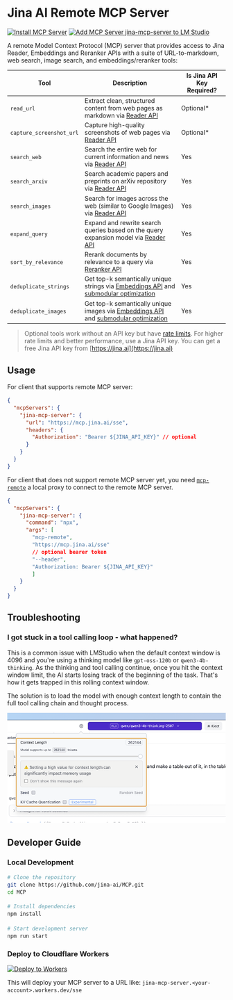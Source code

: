 # Jina AI Remote MCP Server
[![Install MCP Server](https://cursor.com/deeplink/mcp-install-dark.svg)](https://cursor.com/en/install-mcp?name=jina-mcp-server&config=eyJ1cmwiOiJodHRwczovL21jcC5qaW5hLmFpL3NzZSIsImhlYWRlcnMiOnsiQXV0aG9yaXphdGlvbiI6IkJlYXJlciBqaW5hXzg3ZGEyOTM2NDI2NDQzNDliNmE0MGM4Mzc4NDViNGYzR0hpZ3FXay1yNmtIY0ZPSm1jY29rb1RiaWpZYiJ9fQ%3D%3D)
[![Add MCP Server jina-mcp-server to LM Studio](https://files.lmstudio.ai/deeplink/mcp-install-light.svg)](https://lmstudio.ai/install-mcp?name=jina-mcp-server&config=eyJ1cmwiOiJodHRwczovL21jcC5qaW5hLmFpL3NzZSIsImhlYWRlcnMiOnsiQXV0aG9yaXphdGlvbiI6IkJlYXJlciBqaW5hXzQ5NzM0MjYwOTRkOTRkNmFhMGQwNGU3MDFlMGFkZTZkRjNBU0dzRE1ibjlfUm15MlBVYTZPY0ItR2xVRiJ9fQ%3D%3D)

A remote Model Context Protocol (MCP) server that provides access to Jina Reader, Embeddings and Reranker APIs with a suite of URL-to-markdown, web search, image search, and embeddings/reranker tools:

| Tool | Description | Is Jina API Key Required? |
|-----------|-------------|----------------------|
| `read_url` | Extract clean, structured content from web pages as markdown via [Reader API](https://jina.ai/reader) | Optional* |
| `capture_screenshot_url` | Capture high-quality screenshots of web pages via [Reader API](https://jina.ai/reader) | Optional* |
| `search_web` | Search the entire web for current information and news via [Reader API](https://jina.ai/reader) | Yes |
| `search_arxiv` | Search academic papers and preprints on arXiv repository via [Reader API](https://jina.ai/reader) | Yes |
| `search_images` | Search for images across the web (similar to Google Images) via [Reader API](https://jina.ai/reader) | Yes |
| `expand_query` | Expand and rewrite search queries based on the query expansion model via [Reader API](https://jina.ai/reader) | Yes |
| `sort_by_relevance` | Rerank documents by relevance to a query via [Reranker API](https://jina.ai/reranker) | Yes |
| `deduplicate_strings` | Get top-k semantically unique strings via [Embeddings API](https://jina.ai/embeddings) and [submodular optimization](https://jina.ai/news/submodular-optimization-for-diverse-query-generation-in-deepresearch) | Yes |
| `deduplicate_images` | Get top-k semantically unique images via [Embeddings API](https://jina.ai/embeddings) and [submodular optimization](https://jina.ai/news/submodular-optimization-for-diverse-query-generation-in-deepresearch) | Yes |

> Optional tools work without an API key but have [rate limits](https://jina.ai/api-dashboard/rate-limit). For higher rate limits and better performance, use a Jina API key. You can get a free Jina API key from [https://jina.ai](https://jina.ai)

## Usage

For client that supports remote MCP server:
```json
{
  "mcpServers": {
    "jina-mcp-server": {
      "url": "https://mcp.jina.ai/sse",
      "headers": {
        "Authorization": "Bearer ${JINA_API_KEY}" // optional
      }
    }
  }
}
```

For client that does not support remote MCP server yet, you need [`mcp-remote`](https://www.npmjs.com/package/mcp-remote) a local proxy to connect to the remote MCP server.

```json
{
  "mcpServers": {
    "jina-mcp-server": {
      "command": "npx",
      "args": [
        "mcp-remote", 
        "https://mcp.jina.ai/sse"
        // optional bearer token
        "--header",
        "Authorization: Bearer ${JINA_API_KEY}"
        ]
    }
  }
}
```

## Troubleshooting

### I got stuck in a tool calling loop - what happened?

This is a common issue with LMStudio when the default context window is 4096 and you're using a thinking model like `gpt-oss-120b` or `qwen3-4b-thinking`. As the thinking and tool calling continue, once you hit the context window limit, the AI starts losing track of the beginning of the task. That's how it gets trapped in this rolling context window.

The solution is to load the model with enough context length to contain the full tool calling chain and thought process.

![set long enough context](/.readme/image.png)


## Developer Guide

### Local Development

```bash
# Clone the repository
git clone https://github.com/jina-ai/MCP.git
cd MCP

# Install dependencies
npm install

# Start development server
npm run start
```

### Deploy to Cloudflare Workers

[![Deploy to Workers](https://deploy.workers.cloudflare.com/button)](https://deploy.workers.cloudflare.com/?url=https://github.com/jina-ai/MCP)

This will deploy your MCP server to a URL like: `jina-mcp-server.<your-account>.workers.dev/sse`

